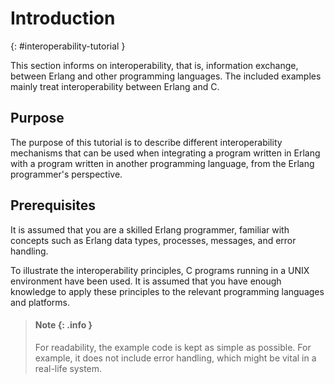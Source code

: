 <!--
%CopyrightBegin%

Copyright Ericsson AB 2023-2024. All Rights Reserved.

Licensed under the Apache License, Version 2.0 (the "License");
you may not use this file except in compliance with the License.
You may obtain a copy of the License at

    http://www.apache.org/licenses/LICENSE-2.0

Unless required by applicable law or agreed to in writing, software
distributed under the License is distributed on an "AS IS" BASIS,
WITHOUT WARRANTIES OR CONDITIONS OF ANY KIND, either express or implied.
See the License for the specific language governing permissions and
limitations under the License.

%CopyrightEnd%
-->
# Introduction

[](){: #interoperability-tutorial }

This section informs on interoperability, that is, information exchange, between
Erlang and other programming languages. The included examples mainly treat
interoperability between Erlang and C.

## Purpose

The purpose of this tutorial is to describe different interoperability
mechanisms that can be used when integrating a program written in Erlang with a
program written in another programming language, from the Erlang programmer's
perspective.

## Prerequisites

It is assumed that you are a skilled Erlang programmer, familiar with concepts
such as Erlang data types, processes, messages, and error handling.

To illustrate the interoperability principles, C programs running in a UNIX
environment have been used. It is assumed that you have enough knowledge to
apply these principles to the relevant programming languages and platforms.

> #### Note {: .info }
>
> For readability, the example code is kept as simple as possible. For example,
> it does not include error handling, which might be vital in a real-life
> system.
